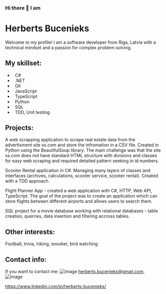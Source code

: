 ### Hi there 👋 I am <h1> Herberts Bucenieks </h1>

Welcome to my profile!
I am a software developer from Riga, Latvia with a technical mindset and a passion for complex problem solving.

<h2> My skillset: </h2>

- &nbsp; C# <br>
- &nbsp; .NET <br>
- &nbsp; Git <br>
- &nbsp; JavaScript <br>
- &nbsp; TypeScript <br>
- &nbsp; Python <br>
- &nbsp; SQL <br>
- &nbsp; TDD, Unit testing <br>

<h2> Projects: </h2>

A web scrapping application to scrape real estate data from the advertisment site ss.com and store the infromation in a CSV file. Created in Python using the BeautifulSoup library. The main challenge was that the site ss.com does not have standard HTML structure with divisions and classes for easy web scraping and required detailed pattern seeking in id numbers.

Scooter Rental application in C#. Managing many layers of classes and interfaces (archives, calculations, scooter service, scooter rental). Created with a TDD approach.

Flight Planner App - created a web application with C#, HTTP, Web API, TypeScript. The goal of the project was to create an application which can store flights between different airports and allows users to search them.

SQL project for a movie database working with relational databases - table creation, querries, data insertion and filtering accross tables.

<h2> Other interests: </h2>

Football, trivia, hiking, snooker, bird watching

<h2> Contact info: </h2>

If you want to contact me:
![image](https://user-images.githubusercontent.com/61548954/233432263-db2869cb-898e-459f-b325-21627d3cc167.png)
 herberts.bucenieks@gmail.com,
 ![image](https://user-images.githubusercontent.com/61548954/233433176-6dfeada1-9fed-40e4-bbc1-5c3fe7347dd0.png)

https://www.linkedin.com/in/herberts-bucenieks/


<!--
**HerbertsBuc/HerbertsBuc** is a ✨ _special_ ✨ repository because its `README.md` (this file) appears on your GitHub profile.

Here are some ideas to get you started:

- 🔭 I’m currently working on ...
- 🌱 I’m currently learning ...
- 👯 I’m looking to collaborate on ...
- 🤔 I’m looking for help with ...
- 💬 Ask me about ...
- 📫 How to reach me: ...
- 😄 Pronouns: ...
- ⚡ Fun fact: ...
-->
